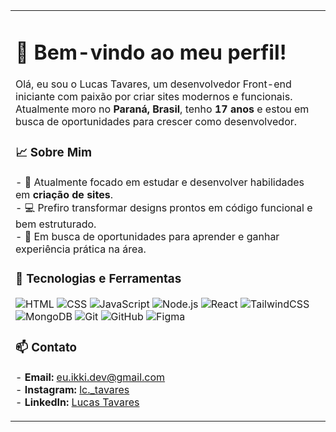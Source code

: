<table width="100%" height="100%">
<tr width="60%" height="100%">


<td>
<p>
    <h1>👋 Bem-vindo ao meu perfil!</h1>
    <span>Olá, eu sou o Lucas Tavares, um desenvolvedor Front-end iniciante com paixão por criar sites modernos e funcionais.</span></br>
    <span>Atualmente moro no <strong>Paraná, Brasil</strong>, tenho <strong>17 anos</strong> e estou em busca de oportunidades para crescer como desenvolvedor.</span>
</p>

<h3>📈 Sobre Mim</h3>
<p>
- 🌱 Atualmente focado em estudar e desenvolver habilidades em <strong>criação de sites</strong>.</br>
- 💻 Prefiro transformar designs prontos em código funcional e bem estruturado.</br>
- 🚀 Em busca de oportunidades para aprender e ganhar experiência prática na área.
</p>

<h3>🚀 Tecnologias e Ferramentas</h3>

<p>
 <img alt="HTML" src="https://img.shields.io/badge/HTML5-E34F26?style=flat-square&logo=html5&logoColor=white" />
 <img alt="CSS" src="https://img.shields.io/badge/CSS3-1572B6?style=flat-square&logo=css3&logoColor=white" />
 <img alt="JavaScript" src="https://img.shields.io/badge/JavaScript-F7DF1E?style=flat-square&logo=javascript&logoColor=000" />
 <img alt="Node.js" src="https://img.shields.io/badge/Node.js-339933?style=flat-square&logo=node.js&logoColor=white" />
<img alt="React" src="https://img.shields.io/badge/React-1572B6?style=flat-square&logo=react&logoColor=white" />
<img alt="TailwindCSS" src="https://img.shields.io/badge/TailwindCSS-1572B6?logo=tailwindcss"/>
 <img alt="MongoDB" src="https://img.shields.io/badge/MongoDB-4EA94B?style=flat-square&logo=mongodb&logoColor=white" />
 <img alt="Git" src="https://img.shields.io/badge/Git-F05032?style=flat-square&logo=git&logoColor=white" />
 <img alt="GitHub" src="https://img.shields.io/badge/GitHub-181717?style=flat-square&logo=github&logoColor=white" />
 <img alt="Figma" src="https://img.shields.io/badge/Figma-F24E1E?style=flat-square&logo=figma&logoColor=white" />
</p>

<h3>📫 Contato</h3>
<p>
- <strong>Email:</strong> <a href="mailto:eu.ikki.dev@gmail.com" target="_blank">eu.ikki.dev@gmail.com</a></br>
- <strong>Instagram:</strong> <a href="https://www.instagram.com/lc._tavares/" target="_blank">lc._tavares</a></br>
- <strong>LinkedIn:</strong> <a href="https://www.linkedin.com/in/lucas-tavares-389766301/" target="_blank">Lucas Tavares</a></br>
<!-- - **Portfólio:** <a href="#">Meu Portfólio</a></br> -->
</p>

</td>
</tr>
</table>
